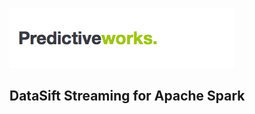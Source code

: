 ![Predictiveworks](https://raw.githubusercontent.com/skrusche63/spark-datasift/master/images/predictiveworks.png)

## DataSift Streaming for Apache Spark